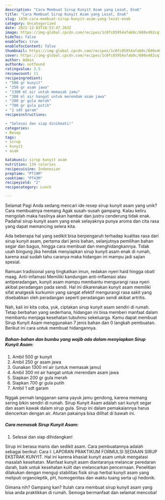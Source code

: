 ```yaml
---
description: "Cara Membuat Sirup Kunyit Asam yang Lezat, Enak"
title: "Cara Membuat Sirup Kunyit Asam yang Lezat, Enak"
slug: 1430-cara-membuat-sirup-kunyit-asam-yang-lezat-enak
category: Uncategorized
date: 2022-12-03T16:53:47.263Z
image: https://img-global.cpcdn.com/recipes/1c0fc05954afab0c/680x482cq70/sirup-kunyit-asam-foto-resep-utama.jpg
hideToc: false
enableToc: true
enableTocContent: false
thumbnail: https://img-global.cpcdn.com/recipes/1c0fc05954afab0c/680x482cq70/sirup-kunyit-asam-foto-resep-utama.jpg
cover: https://img-global.cpcdn.com/recipes/1c0fc05954afab0c/680x482cq70/sirup-kunyit-asam-foto-resep-utama.jpg
author: Admin
authorAv: notfound
ratingvalue: 3.5
reviewcount: 11
recipeingredient:
- "500 gr kunyit"
- "250 gr asam jawa"
- "1300 ml air untuk memasak jamu"
- "300 ml air hangat untuk merendam asam jawa"
- "200 gr gula merah"
- "700 gr gula putih"
- "1 sdt garam"
recipeinstructions:

- "Selesai dan siap dinikmati!"
categories:
- Resep
tags:
- sirup
- kunyit
- asam

katakunci: sirup kunyit asam 
nutrition: 134 calories
recipecuisine: Indonesian
preptime: "PT19M"
cooktime: "PT43M"
recipeyield: "2"
recipecategory: Lunch

---
```



Selamat Pagi Anda sedang mencari ide resep sirup kunyit asam yang unik? Cara membuatnya memang Agak susah-susah gampang. Kalau keliru mengolah maka hasilnya akan hambar dan justru cenderung tidak enak. Padahal sirup kunyit asam yang enak selayaknya punya aroma dan cita rasa yang dapat memancing selera kita.


Ada beberapa hal yang sedikit bisa berpengaruh terhadap kualitas rasa dari sirup kunyit asam, pertama dari jenis bahan, selanjutnya pemilihan bahan segar dan bagus, hingga cara membuat dan menghidangkannya. Tidak usah bingung jika hendak menyiapkan sirup kunyit asam enak di rumah, karena asal sudah tahu caranya maka hidangan ini mampu jadi sajian spesial.

Ramuan tradisional yang tingkatkan imun, redakan nyeri haid hingga obati maag. Anti-infamasi Memiliki kandungan anti-inflamasi atau antiperadangan, kunyit asam mampu membantu mengurangi rasa nyeri akibat peradangan pada sendi. Hal ini dikarenakan kunyit asam memiliki sifat analgesik kurkumin yang sangat efektif mengurangi rasa sakit yang disebabkan oleh peradangan seperti peradangan sendi akibat artritis.


Nah, kali ini kita coba, yuk, ciptakan sirup kunyit asam sendiri di rumah. Tetap berbahan yang sederhana, hidangan ini bisa memberi manfaat dalam membantu menjaga kesehatan tubuhmu sekeluarga. Kamu dapat membuat Sirup Kunyit Asam menggunakan 7 jenis bahan dan 0 langkah pembuatan. Berikut ini cara untuk membuat hidangannya.

<!--inarticleads1-->

##### Bahan-bahan dan bumbu yang wajib ada dalam menyiapkan Sirup Kunyit Asam:

1. Ambil 500 gr kunyit
1. Ambil 250 gr asam jawa
1. Gunakan 1300 ml air (untuk memasak jamu)
1. Ambil 300 ml air hangat untuk merendam asam jawa
1. Siapkan 200 gr gula merah
1. Siapkan 700 gr gula putih
1. Ambil 1 sdt garam


Nggak pernah langganan sama yayuk jamu gendong, karena memang sering bikin sendiri di rumah. Sirup Kunyit Asam adalah sari kunyit segar dan asam kawak dalam sirup gula. Sirup ini dalam pemakaiannya harus diencerkan dengan air. Aturan pakainya bisa dilihat di bawah ini. 

<!--inarticleads2-->

##### Cara memasak Sirup Kunyit Asam:


1. Selesai dan siap dihidangkan!

Sirup ini berasa manis dan sedikit asam. Cara pembuatannya adalah sebagai berikut: Cara I: LAPORAN PRAKTIKUM FORMULSI SEDIAAN SIRUP EKSTRAK KUNYIT. Hal ini karena khasiat kunyit asam untuk mengatasi masalah kesehatan. Manfaat kunyit asam diantaranya melancar peredaran darah, baik untuk kesehatan kulit dan melancarkan pencernaan. Penelitian dilakukan dengan menguji stabilitas fisik sirup herbal kunyit asam yang meliputi organoleptik, pH, homogenitas dan waktu tuang serta uji hedonik. 

Gimana nih? Gampang kan? Itulah cara membuat sirup kunyit asam yang bisa anda praktikkan di rumah. Semoga bermanfaat dan selamat mencoba!
